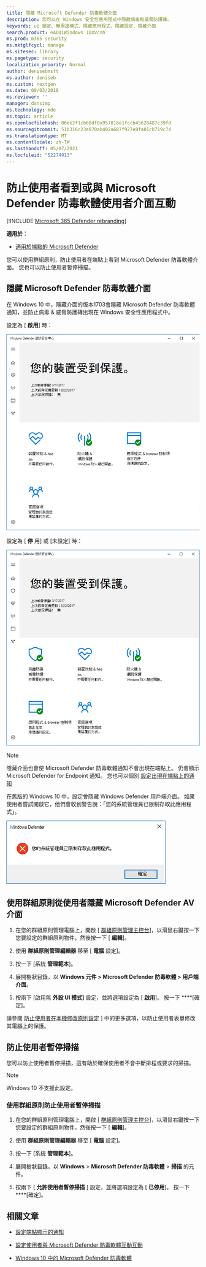 ```yaml
---
title: 隱藏 Microsoft Defender 防毒軟體介面
description: 您可以在 Windows 安全性應用程式中隱藏病毒和威脅防護磚。
keywords: ui 鎖定、無周邊模式、隱藏應用程式、隱藏設定、隱藏介面
search.product: eADQiWindows 10XVcnh
ms.prod: m365-security
ms.mktglfcycl: manage
ms.sitesec: library
ms.pagetype: security
localization_priority: Normal
author: denisebmsft
ms.author: deniseb
ms.custom: nextgen
ms.date: 09/03/2018
ms.reviewer: ''
manager: dansimp
ms.technology: mde
ms.topic: article
ms.openlocfilehash: 06ee2f1cb68df0a957818e1fccb45628487c39fd
ms.sourcegitcommit: 51b316c23e070ab402a687f927e8fa01cb719c74
ms.translationtype: MT
ms.contentlocale: zh-TW
ms.lasthandoff: 05/07/2021
ms.locfileid: "52274913"
---
```

# <a name="prevent-users-from-seeing-or-interacting-with-the-microsoft-defender-antivirus-user-interface"></a>防止使用者看到或與 Microsoft Defender 防毒軟體使用者介面互動

[!INCLUDE [Microsoft 365 Defender rebranding](../../includes/microsoft-defender.md)]


**適用於：**

- [適用於端點的 Microsoft Defender](/microsoft-365/security/defender-endpoint/)

您可以使用群組原則，防止使用者在端點上看到 Microsoft Defender 防毒軟體介面。 您也可以防止使用者暫停掃描。

## <a name="hide-the-microsoft-defender-antivirus-interface"></a>隱藏 Microsoft Defender 防毒軟體介面

在 Windows 10 中，隱藏介面的版本1703會隱藏 Microsoft Defender 防毒軟體通知，並防止病毒 & 威脅防護磚出現在 Windows 安全性應用程式中。

設定為 [ **啟用**] 時：

![沒有盾牌圖示與病毒和威脅防護區段的 Windows 安全性螢幕擷取畫面](images/defender/wdav-headless-mode-1703.png)

設定為 [ **停** 用] 或 [未設定] 時：

![顯示盾牌圖示及病毒和威脅防護區段 Windows 安全性的螢幕擷取畫面](images/defender/wdav-headless-mode-off-1703.png)

>[!NOTE]
>隱藏介面也會使 Microsoft Defender 防毒軟體通知不會出現在端點上。 仍會顯示 Microsoft Defender for Endpoint 通知。 您也可以個別 [設定出現在端點上的通知](configure-notifications-microsoft-defender-antivirus.md)

在舊版的 Windows 10 中，設定會隱藏 Windows Defender 用戶端介面。 如果使用者嘗試開啟它，他們會收到警告說：「您的系統管理員已限制存取此應用程式」。

![Windows 10 中的無周邊模式啟用時的警告訊息，版本低於1703](images/defender/wdav-headless-mode-1607.png)

## <a name="use-group-policy-to-hide-the-microsoft-defender-av-interface-from-users"></a>使用群組原則從使用者隱藏 Microsoft Defender AV 介面

1. 在您的群組原則管理電腦上，開啟 [ [群組原則管理主控台](/previous-versions/windows/desktop/gpmc/group-policy-management-console-portal)]，以滑鼠右鍵按一下您要設定的群組原則物件，然後按一下 [ **編輯**]。

2. 使用 **群組原則管理編輯器** 移至 [ **電腦** 設定]。

3. 按一下 [系統 **管理範本**]。

4. 展開樹狀目錄，以 **Windows 元件 > Microsoft Defender 防毒軟體 > 用戶端介面**。

5. 按兩下 [啟用無 **外設 UI 模式]** 設定，並將選項設定為 [ **啟用**]。 按一下 ****[確定]。 

請參閱 [防止使用者在本機修改原則設定](configure-local-policy-overrides-microsoft-defender-antivirus.md) ] 中的更多選項，以防止使用者表單修改其電腦上的保護。

## <a name="prevent-users-from-pausing-a-scan"></a>防止使用者暫停掃描

您可以防止使用者暫停掃描，這有助於確保使用者不會中斷排程或要求的掃描。

> [!NOTE]
> Windows 10 不支援此設定。

### <a name="use-group-policy-to-prevent-users-from-pausing-a-scan"></a>使用群組原則防止使用者暫停掃描

1. 在您的群組原則管理電腦上，開啟 [ [群組原則管理主控台](/previous-versions/windows/desktop/gpmc/group-policy-management-console-portal)]，以滑鼠右鍵按一下您要設定的群組原則物件，然後按一下 [ **編輯**]。

2. 使用 **群組原則管理編輯器** 移至 [ **電腦** 設定]。

3. 按一下 [系統 **管理範本**]。

4. 展開樹狀目錄，以 **Windows**  >  **Microsoft Defender 防毒軟體**  >  **掃描** 的元件。

5. 按兩下 [ **允許使用者暫停掃描** ] 設定，並將選項設定為 [ **已停用**]。 按一下 ****[確定]。 

## <a name="related-articles"></a>相關文章

- [設定端點顯示的通知](configure-notifications-microsoft-defender-antivirus.md)

- [設定使用者與 Microsoft Defender 防毒軟體互動互動](configure-end-user-interaction-microsoft-defender-antivirus.md)

- [Windows 10 中的 Microsoft Defender 防毒軟體](microsoft-defender-antivirus-in-windows-10.md)